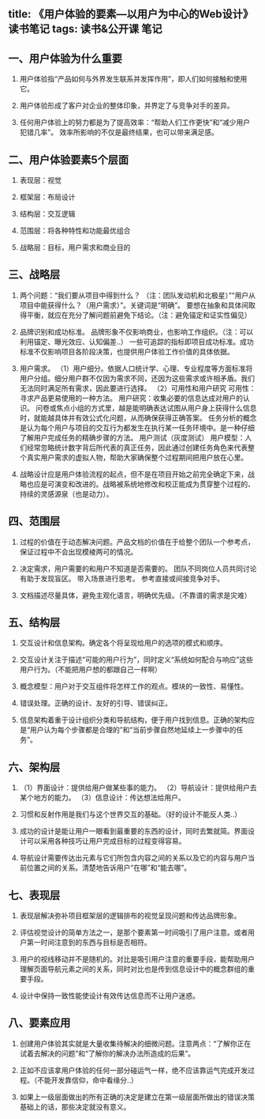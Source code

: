 title: 《用户体验的要素—以用户为中心的Web设计》读书笔记
tags: 读书&公开课 笔记
---
## 一、用户体验为什么重要 ##

1. 用户体验指“产品如何与外界发生联系并发挥作用”，即人们如何接触和使用它。

2. 用户体验形成了客户对企业的整体印象，并界定了与竞争对手的差异。

3. 任何用户体验上的努力都是为了提高效率：“帮助人们工作更快”和“减少用户犯错几率”。
效率所影响的不仅是最终结果，也可以带来满足感。

## 二、用户体验要素5个层面 ##

1. 表现层：视觉

2. 框架层：布局设计

3. 结构层：交互逻辑

4. 范围层：将各种特性和功能最优组合

5. 战略层：目标，用户需求和商业目的
## 三、战略层 ##


1. 两个问题：“我们要从项目中得到什么？
（注：团队发动机和北极星）”“用户从项目中能获得什么？（用户需求）”。关键词是“明确”。
要想在抽象和具体间取得平衡，就应在充分了解问题前避免下结论。（注：避免锚定和证实性偏见）

2. 品牌识别和成功标准。
品牌形象不仅影响商业，也影响工作组织。（注：可以利用锚定、曝光效应、认知偏差..）
一些可追踪的指标即项目成功标准。成功标准不仅影响项目各阶段决策，也提供用户体验工作价值的具体依据。

3. 用户需求。
（1）用户细分。依据人口统计学、心理、专业程度等方面标准将用户分组。细分用户群不仅因为需求不同，还因为这些需求或许相矛盾。我们无法同时满足所有需求，因此要进行选择。
（2）可用性和用户研究
可用性：寻求产品更易使用的一种方法。
用户研究：收集必要的信息达成对用户的认识。
问卷或焦点小组的方式里，越是能明确表达试图从用户身上获得什么信息时，就能越具体并有效公式化问题，从而确保获得正确答案。
任务分析的概念是认为每个用户与项目的交互行为都发生在执行某一任务环境中。是一种仔细了解用户完成任务的精确步骤的方法。
用户测试（灰度测试）
用户模型：人们经常忽略统计数字背后所代表的真正任务，因此通过创建任务角色来代表整个真实用户需求的虚拟人物，帮助大家确保整个过程期间把用户放在心里。

4. 战略设计应是用户体验流程的起点，但不是在项目开始之前完全确定下来，战略也应是可演变和改进的。战略被系统地修改和校正能成为贯穿整个过程的、持续的灵感源泉（也是动力）。

## 四、范围层 ##

1. 过程的价值在于动态解决问题。产品文档的价值在于给整个团队一个参考点，保证过程中不会出现模棱两可的情况。

2. 决定需求，用户需要的和用户不知道是否需要的。
团队不同岗位人员共同讨论有助于发现盲区。
带入场景进行思考。
参考直接或间接竞争对手。

3. 文档描述尽量具体，避免主观化语言，明确优先级。（不靠谱的需求是灾难）
## 五、结构层 ##


1. 交互设计和信息架构。确定各个将呈现给用户的选项的模式和顺序。

2. 交互设计关注于描述“可能的用户行为”，同时定义“系统如何配合与响应”这些用户行为。（不能把用户想的都跟自己一样啊）

3. 概念模型：用户对于交互组件将怎样工作的观点。模块的一致性、易懂性。

4. 错误处理。正确的设计、友好的引导、错误纠正。

5. 信息架构着重于设计组织分类和导航结构，便于用户找到信息。正确的架构应是“用户认为每个步骤都是合理的”和“当前步骤自然地延续上一步骤中的任务”。
## 六、架构层 ##


1. （1）界面设计：提供给用户做某些事的能力。
   （2）导航设计：提供给用户去某个地方的能力。
   （3）信息设计：传达想法给用户。

2. 习惯和反射作用是我们与这个世界交互的基础。（好的设计不能反人类..）

3. 成功的设计是能让用户一眼看到最重要的东西的设计，同时去繁就简。界面设计可以采用各种技巧让用户完成目标的过程变得容易。

4. 导航设计需要传达出元素与它们所包含内容之间的关系以及它的内容与用户当前位置之间的关系。清楚地告诉用户“在哪”和“能去哪”。
## 七、表现层 ##


1. 表现层解决弥补项目框架层的逻辑排布的视觉呈现问题和传达品牌形象。

2. 评估视觉设计的简单方法之一，是那个要素第一时间吸引了用户注意。或者用户第一时间注意到的东西与目标是否相符。

3. 用户的视线移动并不是随机的。对比是吸引用户注意的重要手段，能帮助用户理解页面导航元素之间的关系，同时对比也是传到信息设计中的概念群组的重要手段。

4. 设计中保持一致性能使设计有效传达信息而不让用户迷惑。
## 八、要素应用 ##


1. 创建用户体验其实就是大量收集待解决的细微问题。注意两点：“了解你正在试着去解决的问题”和“了解你的解决办法所造成的后果”。

2. 正如不应该拿用户体验的任何一部分碰运气一样，绝不应该靠运气完成开发过程。（不能开发靠信仰，命中看缘分..）

3. 如果上一级层面做出的所有正确的决定是建立在第一级层面所做出的错误决策基础上的话，那些决定就没有意义。